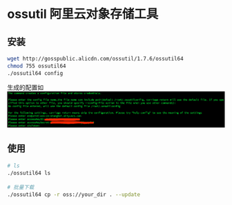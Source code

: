 # ossutil 阿里云对象存储工具

## 安装

```bash
wget http://gosspublic.alicdn.com/ossutil/1.7.6/ossutil64
chmod 755 ossutil64
./ossutil64 config
```

生成的配置如 ![oss配置](ossutil_conf.png)

## 使用

```bash
# ls
./ossutil64 ls

# 批量下载
./ossutil64 cp -r oss://your_dir . --update
```